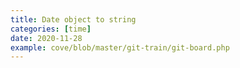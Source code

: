 ```yaml
---
title: Date object to string
categories: [time]
date: 2020-11-28
example: cove/blob/master/git-train/git-board.php
---
```

